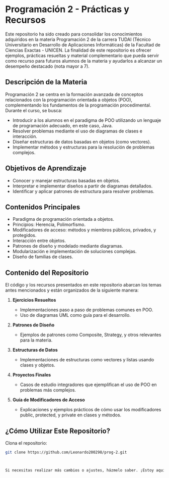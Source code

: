# Programación 2 - Prácticas y Recursos  

Este repositorio ha sido creado para consolidar los conocimientos adquiridos en la materia Programación 2 de la carrera TUDAI (Técnico Universitario en Desarrollo de Aplicaciones Informáticas) de la Facultad de Ciencias Exactas - UNICEN. La finalidad de este repositorio es ofrecer ejemplos, prácticas resueltas y material complementario que pueda servir como recurso para futuros alumnos de la materia y ayudarlos a alcanzar un desempeño destacado (nota mayor a 7).  

## Descripción de la Materia  
Programación 2 se centra en la formación avanzada de conceptos relacionados con la programación orientada a objetos (POO), complementando los fundamentos de la programación procedimental. Durante el curso, se busca:  

- Introducir a los alumnos en el paradigma de POO utilizando un lenguaje de programación adecuado, en este caso, Java.  
- Resolver problemas mediante el uso de diagramas de clases e interacción.  
- Diseñar estructuras de datos basadas en objetos (como vectores).  
- Implementar métodos y estructuras para la resolución de problemas complejos.  

## Objetivos de Aprendizaje  
- Conocer y manejar estructuras basadas en objetos.  
- Interpretar e implementar diseños a partir de diagramas detallados.  
- Identificar y aplicar patrones de estructura para resolver problemas.  

## Contenidos Principales  
- Paradigma de programación orientada a objetos.  
- Principios: Herencia, Polimorfismo.  
- Modificadores de acceso: métodos y miembros públicos, privados, y protegidos.  
- Interacción entre objetos.  
- Patrones de diseño y modelado mediante diagramas.  
- Modularización e implementación de soluciones complejas.  
- Diseño de familias de clases.  

## Contenido del Repositorio  
El código y los recursos presentados en este repositorio abarcan los temas antes mencionados y están organizados de la siguiente manera:  

1. **Ejercicios Resueltos**  
   - Implementaciones paso a paso de problemas comunes en POO.   
   - Uso de diagramas UML como guía para el desarrollo.  

2. **Patrones de Diseño**  
   - Ejemplos de patrones como Composite, Strategy, y otros relevantes para la materia.  

3. **Estructuras de Datos**  
   - Implementaciones de estructuras como vectores y listas usando clases y objetos.  

4. **Proyectos Finales**  
   - Casos de estudio integradores que ejemplifican el uso de POO en problemas más complejos.  

5. **Guía de Modificadores de Acceso**  
   - Explicaciones y ejemplos prácticos de cómo usar los modificadores public, protected, y private en clases y métodos.  

## ¿Cómo Utilizar Este Repositorio?  
Clona el repositorio:  

```bash  
git clone https://github.com/Leonardo200298/prog-2.git



Si necesitas realizar más cambios o ajustes, házmelo saber. ¡Estoy aquí para ayudarte!